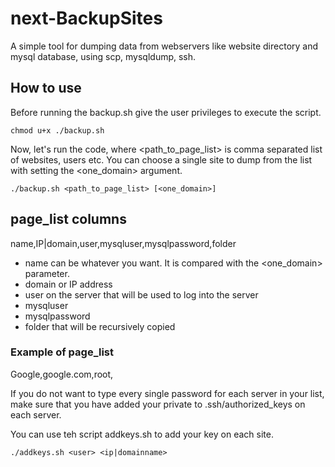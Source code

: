 # next-BackupSites

A simple tool for dumping data from webservers like website directory and mysql database, using scp, mysqldump, ssh.

## How to use

Before running the backup.sh give the user privileges to execute the script.

```
chmod u+x ./backup.sh
```

Now, let's run the code, where <path_to_page_list> is comma separated list of websites, users etc.
You can choose a single site to dump from the list with setting the <one_domain> argument.

```
./backup.sh <path_to_page_list> [<one_domain>]
```

## page_list columns
name,IP|domain,user,mysqluser,mysqlpassword,folder

- name can be whatever you want. It is compared with the <one_domain> parameter.
- domain or IP address
- user on the server that will be used to log into the server
- mysqluser
- mysqlpassword
- folder that will be recursively copied
### Example of page_list
Google,google.com,root,

If you do not want to type every single password for each server in your list, make sure that you have added your private to .ssh/authorized_keys on each server.

You can use teh script addkeys.sh to add your key on each site.
```
./addkeys.sh <user> <ip|domainname>
```
